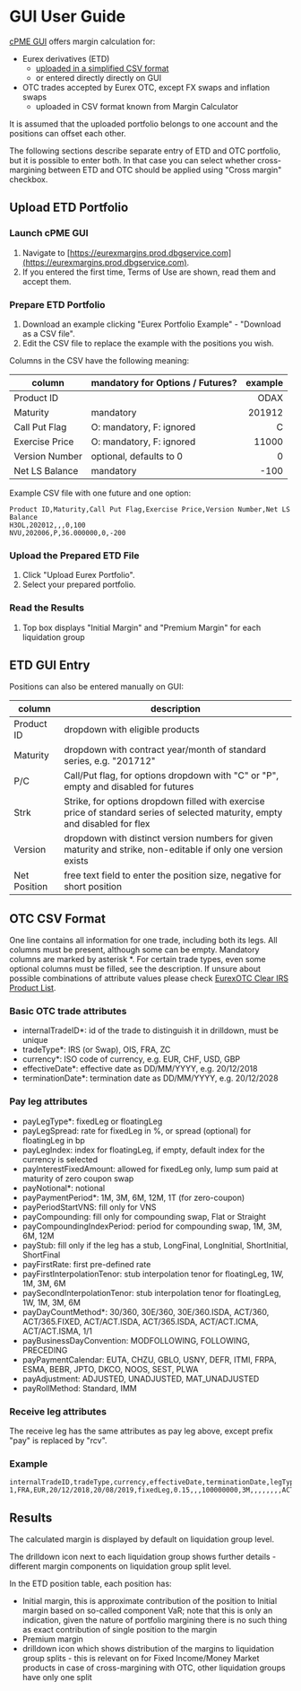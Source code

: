 # GUI User Guide

[cPME GUI](https://eurexmargins.prod.dbgservice.com/estimator) offers margin calculation for:

- Eurex derivatives (ETD)
    - [uploaded in a simplified CSV format](#upload-etd-portfolio)
    - or entered directly directly on GUI
- OTC trades accepted by Eurex OTC, except FX swaps and inflation swaps
    - uploaded in CSV format known from Margin Calculator

It is assumed that the uploaded portfolio belongs to one account and the positions can offset each other.

The following sections describe separate entry of ETD and OTC portfolio, but it is possible to enter both. In that case you can select whether cross-margining between ETD and OTC should be applied using "Cross margin" checkbox.

## Upload ETD Portfolio

### Launch cPME GUI

1. Navigate to [https://eurexmargins.prod.dbgservice.com](https://eurexmargins.prod.dbgservice.com).
1. If you entered the first time, Terms of Use are shown, read them and accept them.

### Prepare ETD Portfolio

1. Download an example clicking "Eurex Portfolio Example" - "Download as a CSV file".
1. Edit the CSV file to replace the example with the positions you wish.

Columns in the CSV have the following meaning:

column | mandatory for Options / Futures? | example
--- | --- | ---: 
Product ID | | ODAX
Maturity | mandatory | 201912
Call Put Flag | O: mandatory, F: ignored | C
Exercise Price | O: mandatory, F: ignored | 11000
Version Number | optional, defaults to 0 | 0
Net LS Balance | mandatory | -100

Example CSV file with one future and one option:

```csv
Product ID,Maturity,Call Put Flag,Exercise Price,Version Number,Net LS Balance
H3OL,202012,,,0,100
NVU,202006,P,36.000000,0,-200
```

### Upload the Prepared ETD File

1. Click "Upload Eurex Portfolio".
1. Select your prepared portfolio.

### Read the Results

1. Top box displays "Initial Margin" and "Premium Margin" for each liquidation group

## ETD GUI Entry

Positions can also be entered manually on GUI:

column | description
--- | ---
Product ID | dropdown with eligible products
Maturity | dropdown with contract year/month of standard series, e.g. "201712"
P/C | Call/Put flag, for options dropdown with "C" or "P", empty and disabled for futures
Strk | Strike, for options dropdown filled with exercise price of standard series of selected maturity, empty and disabled for flex
Version | dropdown with distinct version numbers for given maturity and strike, non-editable if only one version exists
Net Position | free text field to enter the position size, negative for short position

## OTC CSV Format

One line contains all information for one trade, including both its legs.
All columns must be present, although some can be empty.
Mandatory columns are marked by asterisk *.
For certain trade types, even some optional columns must be filled, see the description.
If unsure about possible combinations of attribute values please check
  [EurexOTC Clear IRS Product List](https://www.eurexclearing.com/resource/blob/227404/ff4638f2a3bfedbf511868ef54c6a153/data/ec15075e_Attach.pdf).

### Basic OTC trade attributes

- internalTradeID*: id of the trade to distinguish it in drilldown, must be unique
- tradeType*: IRS (or Swap), OIS, FRA, ZC
- currency*: ISO code of currency, e.g. EUR, CHF, USD, GBP
- effectiveDate*: effective date as DD/MM/YYYY, e.g. 20/12/2018
- terminationDate*: termination date as DD/MM/YYYY, e.g. 20/12/2028

### Pay leg attributes

- payLegType*: fixedLeg or floatingLeg
- payLegSpread: rate for fixedLeg in %, or spread (optional) for floatingLeg in bp
- payLegIndex: index for floatingLeg, if empty, default index for the currency is selected
- payInterestFixedAmount: allowed for fixedLeg only, lump sum paid at maturity of zero coupon swap
- payNotional*: notional
- payPaymentPeriod*: 1M, 3M, 6M, 12M, 1T (for zero-coupon)
- payPeriodStartVNS: fill only for VNS
- payCompounding: fill only for compounding swap, Flat or Straight
- payCompoundingIndexPeriod: period for compounding swap, 1M, 3M, 6M, 12M
- payStub: fill only if the leg has a stub, LongFinal, LongInitial, ShortInitial, ShortFinal
- payFirstRate: first pre-defined rate
- payFirstInterpolationTenor: stub interpolation tenor for floatingLeg, 1W, 1M, 3M, 6M
- paySecondInterpolationTenor: stub interpolation tenor for floatingLeg, 1W, 1M, 3M, 6M
- payDayCountMethod*: 30/360, 30E/360, 30E/360.ISDA, ACT/360, ACT/365.FIXED, ACT/ACT.ISDA, ACT/365.ISDA, ACT/ACT.ICMA, ACT/ACT.ISMA, 1/1
- payBusinessDayConvention: MODFOLLOWING, FOLLOWING, PRECEDING
- payPaymentCalendar: EUTA, CHZU, GBLO, USNY, DEFR, ITMI, FRPA, ESMA, BEBR, JPTO, DKCO, NOOS, SEST, PLWA
- payAdjustment: ADJUSTED, UNADJUSTED, MAT_UNADJUSTED
- payRollMethod: Standard, IMM

### Receive leg attributes

The receive leg has the same attributes as pay leg above, except prefix "pay" is replaced by "rcv".

### Example

```csv
internalTradeID,tradeType,currency,effectiveDate,terminationDate,legType,legSpread,legIndex,interestFixedAmount,notional,paymentPeriod,periodStartVNS,compounding,compoundingIndexPeriod,stub,firstRate,firstInterpolationTenor,secondInterpolationTenor,dayCountMethod,businessDayConvention,paymentCalendar,adjustment,rollMethod,legType,legSpread,legIndex,interestFixedAmount,notional,paymentPeriod,periodStartVNS,compounding,compoundingIndexPeriod,stub,firstRate,firstInterpolationTenor,secondInterpolationTenor,dayCountMethod,businessDayConvention,paymentCalendar,adjustment,rollMethod
1,FRA,EUR,20/12/2018,20/08/2019,fixedLeg,0.15,,,100000000,3M,,,,,,,,ACT/360,,,,,floatingLeg,,,,100000000,3M,,,,,,,,ACT/360,,,,
```

## Results

The calculated margin is displayed by default on liquidation group level.

The drilldown icon next to each liquidation group shows further details - different margin components on liquidation group split level.

In the ETD position table, each position has:

- Initial margin, this is approximate contribution of the position to Initial margin based on so-called component VaR; note that this is only an indication, given the nature of portfolio margining there is no such thing as exact contribution of single position to the margin
- Premium margin
- drilldown icon which shows distribution of the margins to liquidation group splits - this is relevant on for Fixed Income/Money Market products in case of cross-margining with OTC, other liquidation groups have only one split

